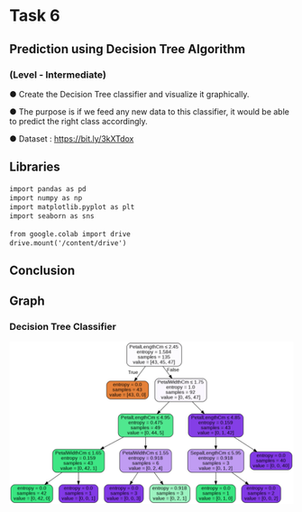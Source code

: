 # Task 6

##    Prediction using Decision Tree Algorithm

###    (Level - Intermediate)

● Create the Decision Tree classifier and visualize it graphically.

● The purpose is if we feed any new data to this classifier, it would be able to predict the right class accordingly.

● Dataset : https://bit.ly/3kXTdox

## Libraries
~~~
import pandas as pd
import numpy as np
import matplotlib.pyplot as plt 
import seaborn as sns

from google.colab import drive
drive.mount('/content/drive')
~~~
##  Conclusion

## Graph

### Decision Tree Classifier

![decision_tree_classifier](https://github.com/aithalshreeram/Sparks_Foundation_Internship/blob/main/Task_6/Images/Image%20(1).png)
